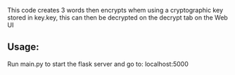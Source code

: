 This code creates 3 words then encrypts whem using a cryptographic key stored in key.key, this can then be decrypted on the decrypt tab on the Web UI

## Usage:
Run main.py to start the flask server and go to: localhost:5000
